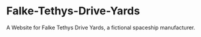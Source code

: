 # Falke-Tethys-Drive-Yards

A Website for Falke Tethys Drive Yards, a fictional spaceship manufacturer.
